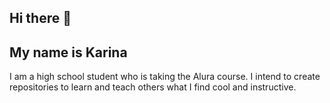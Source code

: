 ## Hi there 👋

## My name is **Karina**
I am a high school student who is taking the Alura course. I intend to create repositories to learn and teach others what I find cool and instructive.
